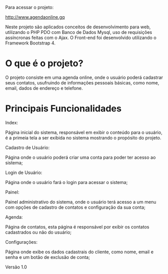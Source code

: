 Para acessar o projeto:

http://www.agendaonline.gq

Neste projeto são aplicados conceitos de desenvolvimento para web, utilizando o PHP PDO com Banco de Dados Mysql, uso de requisições assíncronas feitas com o Ajax. O Front-end foi desenvolvido utilizando o Framework Bootstrap 4.

# O que é o projeto?
O projeto consiste em uma agenda online, onde o usuário poderá cadastrar seus contatos, usufruindo de informações pessoais básicas, como nome, email, dados de endereço e telefone.

# Principais Funcionalidades
Index: 

Página inicial do sistema, responsável em exibir o conteúdo para o usuário, é a primeia tela a ser exibida no sistema mostrando o propósito do projeto.

Cadastro de Usuário:

Página onde o usuário poderá criar uma conta para poder ter acesso ao sistema;

Login de Usuário:

Página onde o usuário fará o login para acessar o sistema;

Painel: 

Painel administrativo do sistema, onde o usuário terá acesso a um menu com opções de cadastro de contatos e configuração da sua conta;

Agenda: 

Página de contatos, esta página é responsável por exibir os contatos cadastrados ou não do usuário;

Configurações: 

Página onde exibe os dados cadastrais do cliente, como nome, email e senha e um botão de exclusão de conta;

Versão 1.0
